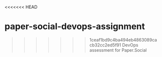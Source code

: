<<<<<<< HEAD
# paper-social-devops-assignment

>>>>>>> 1ceaf1bd9c4ba494eb4863089cacb32cc2ed5f91
DevOps assessment for Paper.Social
